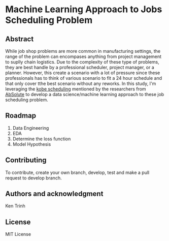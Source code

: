 # Machine Learning Approach to Jobs Scheduling Problem

## Abstract
While job shop  problems are more common in manufacturing settings, the range of the problem can encompases anything from project management to suplly chain logistics. Due to the complexity of these type of problems, they are best handle by a professional scheduler, project manager, or a planner. However, this create a scenario with a lot of pressure since these professionals has to think of various scenario to fit a 24 hour schedule and that only cover tthe best scenario without any reworks. In this study, I'm leveraging the [kobe scheduling](https://ptal.github.io/scheduling-data.html) mentioned by the researchers from [AbSolute](https://ptal.github.io/README.html) to develop a data science/machine learning approach to these job scheduling problem.


## Roadmap
1. Data Engineering
2. EDA
3. Determine the loss function
4. Model Hypothesis

## Contributing
To contribute, create your own branch, develop, test and make a pull request to develop branch. 

## Authors and acknowledgment
Ken Trinh

## License
MIT License